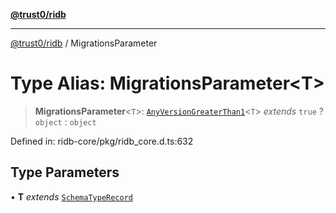 [**@trust0/ridb**](../README.md)

***

[@trust0/ridb](../README.md) / MigrationsParameter

# Type Alias: MigrationsParameter\<T\>

> **MigrationsParameter**\<`T`\>: [`AnyVersionGreaterThan1`](AnyVersionGreaterThan1.md)\<`T`\> *extends* `true` ? `object` : `object`

Defined in: ridb-core/pkg/ridb\_core.d.ts:632

## Type Parameters

• **T** *extends* [`SchemaTypeRecord`](SchemaTypeRecord.md)
